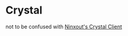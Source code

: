 # Crystal
not to be confused with [Ninxout's Crystal Client](https://github.com/ninXout/Crystal-Client)
